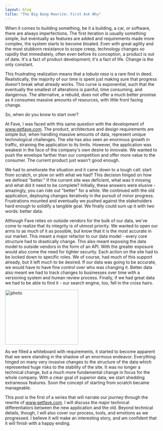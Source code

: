 ```yaml
---
layout: blog
title: "The Big Bang Rewrite: First Ask Why"
---
```

When it comes to building something, be it a building, a car, or software, there are always imperfections. The first iteration is usually something simple, but eventually as features are added and requirements made more complex, the system starts to become bloated. Even with great agility and the most stubborn resistance to scope creep, technology changes so rapidly that immediately, often even before its conception, a product is out of date. It's a fact of product development; it's a fact of life. Change is the only constant.

This frustrating realization means that a _tabula rasa_ is a rare find in deed. Realistically, the majority of our time is spent just making sure that progress doesn't break what already works. This curve is exponential, such that the eventually the smallest of alterations is painful, time consuming, and dangerous. The alternative, a rebuild, does not offer a much better promise as it consumes massive amounts of resources, with little front facing change.

So, when do you know to start over?

At Fave, I was faced with this same question with the development of www.getfave.com. The product, architecture and design requirements are simple but, when handling massive amounts of data, represent unique technological challenges. The site has also seen an enormous growth in traffic, straining the application to its limits. However, the application was weakest in the face of the company's own desire to innovate. We wanted to push the envelope farther than our competition and offer more value to the consumer. The current product just wasn't good enough.

We had to ameliorate the situation and it came down to a tough call: start from scratch, or plow on with what we had? This decision hinged on how we defined "better." If the current site was deficient, what was it missing and what did it need to be complete? Initially, these answers were elusive - amazingly, you can ride out "better" for a while. We continued with the old application, deploying changes iteratively in the pursuit of minor progress. Frustrations mounted and eventually we pushed against the stakeholders hard enough to solidify a tangible goal. We finally could sum up it with two words: better data.

Although Fave relies on outside vendors for the bulk of our data, we've come to realize that its integrity is of utmost priority. We wanted to open our arms to as much of it as possible, but know that it is the most accurate in our market. This meant a major refactor to our data model - every core structure had to drastically change. This also meant exposing the data model to outside vendors in the form of an API. With the greater exposure would also come the need for tighter security. Each action on the site had to be locked down to specific roles. We of course, had much of this support already, but it left much to be desired. If our data was going to be accurate, we would have to have fine control over who was changing it. Better data also meant we had to track changes to businesses over time with a versioning system and human review process. Finally, if we had great data we had to be able to find it - our search engine, too, fell in the cross hairs.

<p><a href="http://www.flickr.com/photos/amiriav/4174705232/" title="photo by Avand Amiri, on Flickr"><img src="http://farm3.static.flickr.com/2655/4174705232_60a1c9ac27_m.jpg" width="240" height="180" alt="photo" /></a></p>

As we filled a whiteboard with requirements, it started to become apparent that we were standing in the shadow of an enormous endeavor. Everything hinged on many very invasive changes to the structure of the data which represented huge risks to the stability of the site. It was no longer a technical change, but a much more fundamental change in focus for the whole company. With a clear goal of superior data, we start shedding extraneous features. Soon the concept of starting from scratch became manageable.

This post is the first of a series that will narrate our journey through the rewrite of www.getfave.com. I will discuss the major technical differentiators between the new application and the old. Beyond technical details, though, I will also cover our process, tools, and emotions as we progressed. I believe it will make an interesting story, and am confident that it will finish with a happy ending.
